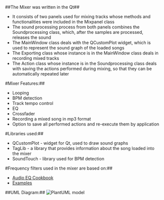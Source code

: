 ##The Mixer was written in the Qt##
- It consists of two panels used for mixing tracks whose methods and functionalities were included in the Mixpanel class
- The sound processing process from both panels combines the Soundprocessing class, which, after the samples are processed, releases the sound
- The MainWindow class deals with the QCustomPlot widget, which is used to represent the sound graph of the loaded songs
- The Exporting class whose instance is in the MainWindow class deals in recording mixed tracks
- The Action class whose instance is in the Soundprocessing class deals with saving the actions performed during mixing, so that they can be automatically repeated later

#Mixer Features:##
- Looping
- BPM detection
- Track tempo control
- EQ
- Crossfader
- Recording a mixed song in mp3 format
- Option to save all performed actions and re-execute them by application

#Libraries used:##
- QCustomPlot - widget for Qt, used to draw sound graphs
- TagLib - a library that provides information about the song loaded into the mixer
- SoundTouch - library used for BPM detection

#Frequency filters used in the mixer are based on:##
- [Audio EQ Cookbook](http://www.musicdsp.org/files/Audio-EQ-Cookbook.txt)
- [Examples](http://blog.bjornroche.com/2012/08/basic-audio-eqs.html)

##UML Diagram:##
![PlantUML model](http://www.plantuml.com/plantuml/png/fLXHRziu4dxth-3JGVQwm9hj5OVchjWqYMy395Uxtjq-54L0IsERjnIfa9GT8-ZzzXCvaaEfbD9k_I1Jttmp7973uP2_6CkqBNCn6gM26KDk6PSVkSpKOJHwQXFruWLPgL9cXLOf6CFbzgJ17meceRBG8NYbHahUa1tR0w7aRQDudbgkP5ojbY6ph-TBRjAkbnwCT7RrK2XjdN978PHqX-1nD2BLxyNl_CsRG6jISiIzNukJNnDY6W3bozzs6bX6xEwk8y5ElGus6mMUWoOPiyotuYYjuNzhLknuQXRy8MV5jOLyGZ9kqkjy-ub-Hf8R3aHFqF9YyOvfGoPMi_JFXUBIddhw0rAhz3ypLQu5l2KFi-cH3cZH7ZKwFSuwQckcRvGgLYxUxcOzUYYjEiL6ZuqhcVLQSB9A7oa37j113sZZ0UttWFPxuFI7A1iknFJeddtZXmp_r_50WosrhDgVNdtk4r6KnIn_y9pf4Vy7IRHXKLm6Foq_0Ci-QcxXHgL_4b4zQWay58Adt0Ph9rb-vDaMB9aKJ8Eqv5_avp6ozufdn5Ic2x-0V1WdoulIM9KlXAfKqbDxG8K-e_E_m9dnAB0Z5ClEouohPBcosgMSQfn1iXp6CHOTf1cs1ynMlwbv9M-H_nEnYUIvLlcpT9-SCJz4V0Y8QxScmLuoorP2sIGqidLZTI5uHSYIAbREryPMTEj6ohAr038fckQKS6bzehcM6JoC-xkWlNtG7-Z4W83KujpquEsEKwsCcRCCzCMEoIqaplIUYR9dZfBuR7JWmv2n7B8XyOvlTxtoq3fznZmTjjz7m251XeupjBBCGh8HYbbIyKH4Ill4IjO1EHvzwTcVSTjqYSNFsFlI5gKb4_RqqiYltr_2dgTG2_6b5c8s8ffPgEtz1BBCwzB0r53DMfUR3UZP9_htrvzZ4bfBsjcgitydo_Vh_q8QfYnP2b5OFQurgsfcuQkPmZrdKPJMAFf9cF-hiUMxeuLphTcHA3yGZGaSgRdIERDau_zg2Mx-4sBTNurnQOF8RqO7mukLCjtLOvJSbnNrzIldn4APsPIq0Jfkwwh3rJ8Qkq5m3Z8mF8SfwFaG8tI4Fky9_GPNwB0lGvIz4cKEo1cc39gna1SAAKECY96GKmXsJ5fQ6bAbCroDxOBy4NTtOtMPMf93VhKS1SloibBCG9D9XWsKhPKIX9j5rGzaBMZ5NIfmrKyBVhUuRRtxeZnSmEiYntVtIHeEN6ONIXhx1FgrVmDoQtVNSWNfaqHKlLsxGhCQYX35AYuqaTh6CmHSnRjYUI7088ZfhD2mTnwUksy91CWl0BAMx-O9kTV0H3tJYFWHTR5wMpNkGoo7h1UZ8UX2rADXhyxa7sxgGz3fVmqwVKH7tVmoINTCOfBgaL2K-7bpctFmwcV4LNl70EJcL3wlmBO5M1F7O2wtBXlj8IPfAsm4svgcT4NeL8JvAD1bWSaqoEyOKGkcMHxYOL0XVe-PJs3F63yHGVKP8UoTMYXqAu2pKZFq9G0ngoA4yU8U5SGzjLiiD_l6uBw3bMp378zQ7rdlkLVBf0QC3_afmV3w6zoFO_mRTVYzQAlqyIxLGNu3ynOoNkR3HblKRxJxQnNWWrP3OgzDJ9r8R0WJB0om69LppN8m8TtiG6pcN5ZGZShyvocfczifQGfoUop20GzjP60XjLM6x1IpFbSbJIhhoEQ2RRtCHLueA-NNqa1i-McNQbnpK6ZXeBa5FAQSIWDqltahwbXzGhhLep-0-DIGX6Z1IWCOdk5UjK2uWwwiAhu2RrGFY7cYLsIPZWjnCRT4Mx2NJQBlAt11kaEAexLKCsv2l3jZinX8O-3B6FWgYSxqB0xJEFmo3h-AHT_iRlOwZlyZ3lTOeL4u1YBp-yxW6bZspg_JP7pMYa79pSvNC9Kg6WvhnzwZLLo4jMAVp1GmVEJhgn2_j6yw7r6bkMsf5zZR-eGoAAIjpVE3A_dSXtSt5EndQ3lfwKMePfoHKC6ac4r9GQTa3TkPVuPEuAdcfbA3xApjN2bbvThPw2_UaM2IyhlTx2ydgS08_IuZFt9RqrJYPo5MIWTy2Q-i7yEwawKMQz5EaVeLk0Ka9aj_zpednRWx_Svuk_jSbGPkrHwkzY1jShenNgKWAxmqA9WWqRV7NVM51cD-GFy3263ckppeNe657-KWLI3IVw61Ozwv-dzyzjQ-Cw0dpIIkKvo0AHbUTAsu_CZslmBBG2TawQAAJ7myaTOjZb1cW1WmmJk9Et94uFIwEHPpqoYyJY5kS0uxRk5EAcxWpkeIEj262UCmeGxLCtSd8vyuHmJFqSxeBo2pCXV_1m00)
